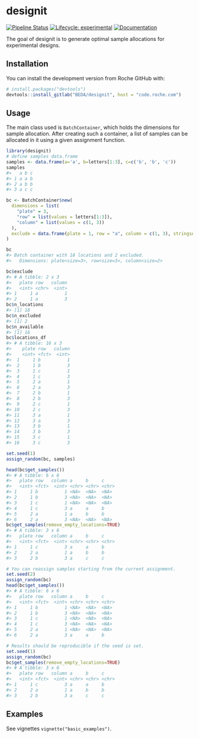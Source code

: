 
<!-- README.md is generated from README.Rmd. Please edit that file -->

# designit

<!-- badges: start -->

[![Pipeline
Status](https://code.roche.com/BEDA/designit/badges/master/pipeline.svg)](https://code.roche.com/BEDA/designit/commits/master)
[![Lifecycle:
experimental](https://img.shields.io/badge/lifecycle-experimental-orange.svg)](https://www.tidyverse.org/lifecycle/#experimental)
[![Documentation](https://img.shields.io/badge/docs-pkgdown-blue.svg)](http://docs.roche.com/#/designit/latest)
<!-- badges: end -->

The goal of designit is to generate optimal sample allocations for
experimental designs.

## Installation

You can install the development version from Roche GitHub with:

``` r
# install.packages("devtools")
devtools::install_gitlab("BEDA/designit", host = "code.roche.com")
```

## Usage

The main class used is `BatchContainer`, which holds the dimensions for
sample allocation. After creating such a container, a list of samples
can be allocated in it using a given assignment function.

``` r
library(designit)
# define samples data.frame
samples <- data.frame(a='a', b=letters[1:3], c=c('b', 'b', 'c'))
samples
#>   a b c
#> 1 a a b
#> 2 a b b
#> 3 a c c

bc <- BatchContainer$new(
  dimensions = list(
    "plate" = 3,
    "row" = list(values = letters[1:3]),
    "column" = list(values = c(1, 3))
  ),
  exclude = data.frame(plate = 1, row = "a", column = c(1, 3), stringsAsFactors = F)
)

bc
#> Batch container with 18 locations and 2 excluded.
#>   Dimensions: plate<size=3>, row<size=3>, column<size=2>

bc$exclude
#> # A tibble: 2 x 3
#>   plate row   column
#>   <int> <chr>  <int>
#> 1     1 a          1
#> 2     1 a          3
bc$n_locations
#> [1] 18
bc$n_excluded
#> [1] 2
bc$n_available
#> [1] 16
bc$locations_df
#> # A tibble: 16 x 3
#>    plate row   column
#>    <int> <fct>  <int>
#>  1     1 b          1
#>  2     1 b          3
#>  3     1 c          1
#>  4     1 c          3
#>  5     2 a          1
#>  6     2 a          3
#>  7     2 b          1
#>  8     2 b          3
#>  9     2 c          1
#> 10     2 c          3
#> 11     3 a          1
#> 12     3 a          3
#> 13     3 b          1
#> 14     3 b          3
#> 15     3 c          1
#> 16     3 c          3

set.seed(1)
assign_random(bc, samples)

head(bc$get_samples())
#> # A tibble: 6 x 6
#>   plate row   column a     b     c    
#>   <int> <fct>  <int> <chr> <chr> <chr>
#> 1     1 b          1 <NA>  <NA>  <NA> 
#> 2     1 b          3 <NA>  <NA>  <NA> 
#> 3     1 c          1 <NA>  <NA>  <NA> 
#> 4     1 c          3 a     a     b    
#> 5     2 a          1 a     b     b    
#> 6     2 a          3 <NA>  <NA>  <NA>
bc$get_samples(remove_empty_locations=TRUE)
#> # A tibble: 3 x 6
#>   plate row   column a     b     c    
#>   <int> <fct>  <int> <chr> <chr> <chr>
#> 1     1 c          3 a     a     b    
#> 2     2 a          1 a     b     b    
#> 3     2 b          3 a     c     c

# You can reassign samples starting from the current assignment.
set.seed(2)
assign_random(bc)
head(bc$get_samples())
#> # A tibble: 6 x 6
#>   plate row   column a     b     c    
#>   <int> <fct>  <int> <chr> <chr> <chr>
#> 1     1 b          1 <NA>  <NA>  <NA> 
#> 2     1 b          3 <NA>  <NA>  <NA> 
#> 3     1 c          1 <NA>  <NA>  <NA> 
#> 4     1 c          3 <NA>  <NA>  <NA> 
#> 5     2 a          1 <NA>  <NA>  <NA> 
#> 6     2 a          3 a     a     b

# Results should be reproducible if the seed is set.
set.seed(1)
assign_random(bc)
bc$get_samples(remove_empty_locations=TRUE)
#> # A tibble: 3 x 6
#>   plate row   column a     b     c    
#>   <int> <fct>  <int> <chr> <chr> <chr>
#> 1     1 c          3 a     a     b    
#> 2     2 a          1 a     b     b    
#> 3     2 b          3 a     c     c
```

## Examples

See vignettes `vignette("basic_examples")`.
